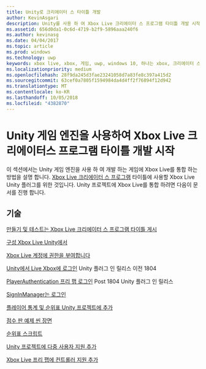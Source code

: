 ```yaml
---
title: Unity로 크리에이터 스 타이틀 개발
author: KevinAsgari
description: Unity를 사용 하 여 Xbox Live 크리에이터 스 프로그램 타이틀 개발 시작
ms.assetid: 656d0da1-0c6d-4719-b2f9-5896aaa240f6
ms.author: kevinasg
ms.date: 04/04/2017
ms.topic: article
ms.prod: windows
ms.technology: uwp
keywords: xbox live, xbox, 게임, uwp, windows 10, 하나는 xbox, 크리에이터 스
ms.localizationpriority: medium
ms.openlocfilehash: 28f9da245d3fae23241058d7a83fe8c397a415d2
ms.sourcegitcommit: 63cef0a7805f1594984da4d4ff2f76894f12d942
ms.translationtype: MT
ms.contentlocale: ko-KR
ms.lasthandoff: 10/05/2018
ms.locfileid: "4382870"
---
```

# <a name="get-started-developing-an-xbox-live-creators-program-title-with-the-unity-game-engine"></a>Unity 게임 엔진을 사용하여 Xbox Live 크리에이터스 프로그램 타이틀 개발 시작

이 섹션에서는 Unity 게임 엔진을 사용 하 여 개발 하는 게임에 Xbox Live를 통합 하는 방법을 설명 합니다. [Xbox Live 크리에이터 스 프로그램](../developer-program-overview.md#xbox-live-creators-program) 타이틀에 사용할 Xbox Live Unity 플러그를 위한 것입니다. Unity 프로젝트에 Xbox Live를 통합 하려면 다음이 문서를 진행 합니다.

## <a name="knowledge"></a>기술

[만들기 및 테스트는 Xbox Live 크리에이터 스 프로그램 타이틀 게시](create-and-test-a-new-creators-title.md)

[구성 Xbox Live Unity에서](configure-xbox-live-in-unity.md)

[Xbox Live 계정에 권한을 부여합니다](authorize-xbox-live-accounts.md)

[Unity에서 Live Xbox에 로그인](unity-prefabs-and-sign-in.md) Unity 플러그 인 릴리스 이전 1804

[PlayerAuthentication 프리 팹 로그인](playerauthentication-prefab-sign-in.md)  Post 1804 Unity 플러그 인 릴리스

[SignInManager는 로그인](sign-in-manager.md)

[플레이어 통계 및 순위표 Unity 프로젝트에 추가](add-stats-and-leaderboards-in-unity.md)

[점수 판 예제 씬 장면](setup-leaderboard-example-scene.md)

[순위표 스크립트](unity-leaderboard-from-scratch.md)

[Unity 프로젝트에 다중 사용자 지원 추가](add-multi-user-support.md)

[Xbox Live 프리 팹에 컨트롤러 지원 추가](add-controller-support-to-xbox-live-prefabs.md)

